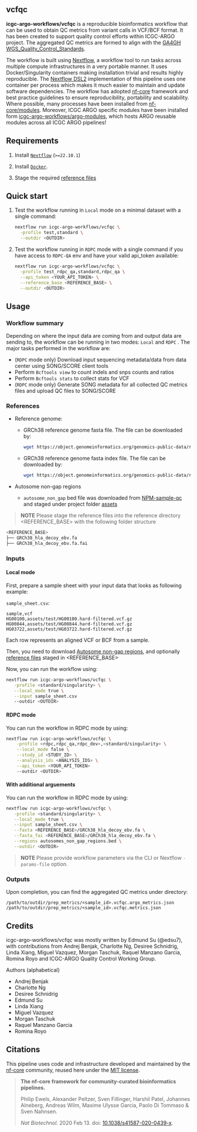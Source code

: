 ## vcfqc

**icgc-argo-workflows/vcfqc** is a reproducible bioinformatics workflow that can be used to obtain QC metrics from variant calls in VCF/BCF format. It has been created to support quality control efforts within ICGC-ARGO project. The aggregated QC metrics are formed to align with the [GA4GH WGS_Quality_Control_Standards](https://www.ga4gh.org/product/wgs-quality-control-standards/).  

<!-- TODO nf-core: Include a figure that guides the user through the major workflow steps. Many nf-core
     workflows use the "tube map" design for that. See https://nf-co.re/docs/contributing/design_guidelines#examples for examples.   -->
<!-- TODO nf-core: Fill in short bullet-pointed list of the default steps in the pipeline -->

The workflow is built using [Nextflow](https://www.nextflow.io), a workflow tool to run tasks across multiple compute infrastructures in a very portable manner. It uses Docker/Singularity containers making installation trivial and results highly reproducible. The [Nextflow DSL2](https://www.nextflow.io/docs/latest/dsl2.html) implementation of this pipeline uses one container per process which makes it much easier to maintain and update software dependencies. 
The workflow has adopted [nf-core](https://nf-co.re/) framework and best practice guidelines to ensure reproducibility, portability and scalability. Where possible, many processes have been installed from [nf-core/modules](https://github.com/nf-core/modules). Moreover, ICGC ARGO specific modules have been installed form [icgc-argo-workflows/argo-modules](https://github.com/icgc-argo-workflows/argo-modules), which hosts ARGO reusable modules across all ICGC ARGO pipelines!

## Requirements

1. Install [`Nextflow`](https://www.nextflow.io/docs/latest/getstarted.html#installation) (`>=22.10.1`)

2. Install [`Docker`](https://docs.docker.com/engine/installation/).

3. Stage the required [reference files](#references)

## Quick start
1. Test the workflow running in `Local` mode on a minimal dataset with a single command:

   ```bash
   nextflow run icgc-argo-workflows/vcfqc \
     -profile test,standard \
     --outdir <OUTDIR>
   ```

2. Test the workflow running in `RDPC` mode with a single command if you have access to `RDPC-QA` env and have your valid api_token available:

   ```bash
   nextflow run icgc-argo-workflows/vcfqc \
     -profile test_rdpc_qa,standard,rdpc_qa \
     --api_token <YOUR_API_TOKEN> \
     --reference_base <REFERENCE_BASE> \
     --outdir <OUTDIR>
   ```

## Usage

### Workflow summary
Depending on where the input data are coming from and output data are sending to, the workflow can be running in two modes: `Local` and `RDPC` . The major tasks performed in the workflow are:
- (`RDPC` mode only) Download input sequencing metadata/data from data center using SONG/SCORE client tools
- Perform `Bcftools view` to count indels and snps counts and ratios
- Perform `Bcftools stats`  to collect stats for VCF
- (`RDPC` mode only) Generate SONG metadata for all collected QC metrics files and upload QC files to SONG/SCORE


### References
- Reference genome: 
  - GRCh38 reference genome fasta file. The file can be downloaded by:
    ```bash
    wget https://object.genomeinformatics.org/genomics-public-data/reference-genome/GRCh38_hla_decoy_ebv/GRCh38_hla_decoy_ebv.fa
    ``` 

  - GRCh38 reference genome fasta index file. The file can be downloaded by:
    ```bash
    wget https://object.genomeinformatics.org/genomics-public-data/reference-genome/GRCh38_hla_decoy_ebv/GRCh38_hla_decoy_ebv.fa.fai
    ```

- Autosome non-gap regions
  - `autosome_non_gap` bed file was downloaded from [NPM-sample-qc](https://raw.githubusercontent.com/c-BIG/NPM-sample-qc/master/resources/autosomes_non_gap_regions.bed) and staged under project folder [assets](https://github.com/icgc-argo-workflows/dnaalnqc/tree/main/assets)

> **NOTE**
> Please stage the reference files into the reference directory <REFERENCE_BASE> with the following folder structure
```bash
<REFERENCE_BASE>
├── GRCh38_hla_decoy_ebv.fa
├── GRCh38_hla_decoy_ebv.fa.fai
```


### Inputs
#### Local mode
First, prepare a sample sheet with your input data that looks as following example:

`sample_sheet.csv`:

```csv
sample,vcf
HG00100,assets/test/HG00100.hard-filtered.vcf.gz
HG00844,assets/test/HG00844.hard-filtered.vcf.gz
HG03722,assets/test/HG03722.hard-filtered.vcf.gz
```

Each row represents an aligned VCF or BCF from a sample.

Then, you need to download [Autosome non-gap regions](#references), and optionally [reference files](#references) staged in <REFERENCE_BASE>

Now, you can run the workflow using:

```bash
nextflow run icgc-argo-workflows/vcfqc \
   -profile <standard/singularity> \
   --local_mode true \
   --input sample_sheet.csv
   --outdir <OUTDIR>
```

#### RDPC mode
You can run the workflow in RDPC mode by using:
```bash
nextflow run icgc-argo-workflows/vcfqc \
    -profile <rdpc,rdpc_qa,rdpc_dev>,<standard/singularity> \
    --local_mode false \
    --study_id <STUDY_ID> \
    --analysis_ids <ANALYSIS_IDS> \
    --api_token <YOUR_API_TOKEN>
    --outdir <OUTDIR>
```
#### With additional arguements
You can run the workflow in RDPC mode by using:
```bash
nextflow run icgc-argo-workflows/vcfqc \
   -profile <standard/singularity> \
   --local_mode true \
   --input sample_sheet.csv \
   --fasta <REFERENCE_BASE>/GRCh38_hla_decoy_ebv.fa \
   --fasta_fai <REFERENCE_BASE>/GRCh38_hla_decoy_ebv.fa \
   --regions autosomes_non_gap_regions.bed \
   --outdir <OUTDIR>
```

> **NOTE**
> Please provide workflow parameters via the CLI or Nextflow `-params-file` option. 

### Outputs
Upon completion, you can find the aggregated QC metrics under directory:
```
/path/to/outdir/prep_metrics/<sample_id>.vcfqc.argo_metrics.json
/path/to/outdir/prep_metrics/<sample_id>.vcfqc.metrics.json
```

## Credits

icgc-argo-workflows/vcfqc was mostly written by Edmund Su (@edsu7), with contributions from 
Andrej Benjak, Charlotte Ng, Desiree Schnidrig, Linda Xiang, Miguel Vazquez, Morgan Taschuk, Raquel Manzano Garcia, Romina Royo and ICGC-ARGO Quality Control Working Group.  

Authors (alphabetical)
- Andrej Benjak
- Charlotte Ng
- Desiree Schnidrig
- Edmund Su
- Linda Xiang
- Miguel Vazquez
- Morgan Taschuk
- Raquel Manzano Garcia
- Romina Royo

## Citations
<!-- If you use  icgc-argo-workflows/dnaalnqc for your analysis, please cite it using the following doi: [10.5281/zenodo.XXXXXX](https://doi.org/10.5281/zenodo.XXXXXX) -->

This pipeline uses code and infrastructure developed and maintained by the [nf-core](https://nf-co.re) community, reused here under the [MIT license](https://github.com/nf-core/tools/blob/master/LICENSE).

> **The nf-core framework for community-curated bioinformatics pipelines.**
>
> Philip Ewels, Alexander Peltzer, Sven Fillinger, Harshil Patel, Johannes Alneberg, Andreas Wilm, Maxime Ulysse Garcia, Paolo Di Tommaso & Sven Nahnsen.
>
> _Nat Biotechnol._ 2020 Feb 13. doi: [10.1038/s41587-020-0439-x](https://dx.doi.org/10.1038/s41587-020-0439-x).
